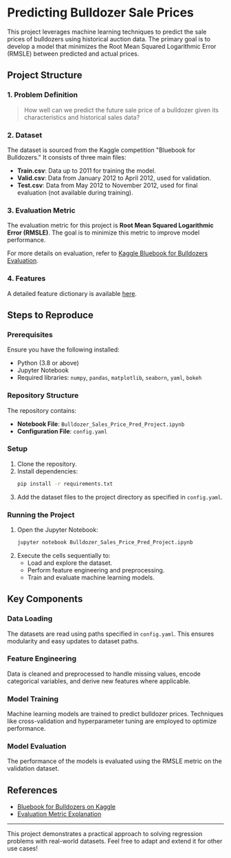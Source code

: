 # Predicting Bulldozer Sale Prices

This project leverages machine learning techniques to predict the sale prices of bulldozers using historical auction data. The primary goal is to develop a model that minimizes the Root Mean Squared Logarithmic Error (RMSLE) between predicted and actual prices.

## Project Structure

### 1. Problem Definition
> How well can we predict the future sale price of a bulldozer given its characteristics and historical sales data?

### 2. Dataset
The dataset is sourced from the Kaggle competition "Bluebook for Bulldozers." It consists of three main files:
- **Train.csv**: Data up to 2011 for training the model.
- **Valid.csv**: Data from January 2012 to April 2012, used for validation.
- **Test.csv**: Data from May 2012 to November 2012, used for final evaluation (not available during training).

### 3. Evaluation Metric
The evaluation metric for this project is **Root Mean Squared Logarithmic Error (RMSLE)**. The goal is to minimize this metric to improve model performance.

For more details on evaluation, refer to [Kaggle Bluebook for Bulldozers Evaluation](https://www.kaggle.com/c/bluebook-for-bulldozers/overview/evaluation).

### 4. Features
A detailed feature dictionary is available [here](https://docs.google.com/spreadsheets/d/18ly-bLR8sbDJLITkWG7ozKm8l3RyieQ2Fpgix-beSYI/edit?usp=sharing).

## Steps to Reproduce

### Prerequisites
Ensure you have the following installed:
- Python (3.8 or above)
- Jupyter Notebook
- Required libraries: `numpy`, `pandas`, `matplotlib`, `seaborn`, `yaml`, `bokeh`

### Repository Structure
The repository contains:
- **Notebook File**: `Bulldozer_Sales_Price_Pred_Project.ipynb`
- **Configuration File**: `config.yaml`

### Setup
1. Clone the repository.
2. Install dependencies:
   ```bash
   pip install -r requirements.txt
   ```
3. Add the dataset files to the project directory as specified in `config.yaml`.

### Running the Project
1. Open the Jupyter Notebook:
   ```bash
   jupyter notebook Bulldozer_Sales_Price_Pred_Project.ipynb
   ```
2. Execute the cells sequentially to:
   - Load and explore the dataset.
   - Perform feature engineering and preprocessing.
   - Train and evaluate machine learning models.

## Key Components

### Data Loading
The datasets are read using paths specified in `config.yaml`. This ensures modularity and easy updates to dataset paths.

### Feature Engineering
Data is cleaned and preprocessed to handle missing values, encode categorical variables, and derive new features where applicable.

### Model Training
Machine learning models are trained to predict bulldozer prices. Techniques like cross-validation and hyperparameter tuning are employed to optimize performance.

### Model Evaluation
The performance of the models is evaluated using the RMSLE metric on the validation dataset.

## References
- [Bluebook for Bulldozers on Kaggle](https://www.kaggle.com/c/bluebook-for-bulldozers)
- [Evaluation Metric Explanation](https://www.kaggle.com/c/bluebook-for-bulldozers/overview/evaluation)


---

This project demonstrates a practical approach to solving regression problems with real-world datasets. Feel free to adapt and extend it for other use cases!

